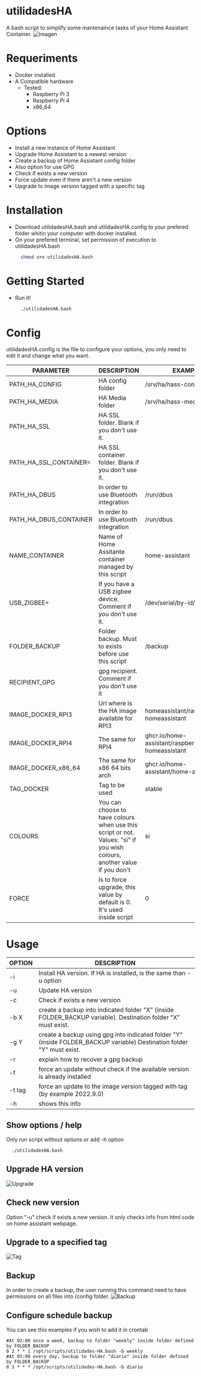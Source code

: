 # utilidadesHA
A bash script to simplify some mantenaince tasks of your Home Assistant Container.
![imagen](https://user-images.githubusercontent.com/3638478/190757510-334883cf-4c50-44f4-b451-5c22b961e649.png)

# Requeriments
* Docker installed
* A Compatible hardware
  * Tested:
    * Raspberry Pi 3
    * Raspberry Pi 4 
    * x86_64

# Options
* Install a new instance of Home Assistant
* Upgrade Home Assistant to a newest version
* Create a backup of Home Assistant config folder
 * Also option for use GPG
* Check if exists a new version
* Force update even if there aren't a new version
* Upgrade to image version tagged with a specific tag 

# Installation
* Download utilidadesHA.bash and utilidadesHA.config to your prefered folder whitin your computer with docker installed.
* On your prefered terminal, set permission of execution to utilidadesHA.bash
   ```bash
     chmod u+x utilidadesHA.bash
    ```
    
# Getting Started
* Run it! 
   ```bash
     ./utilidadesHA.bash
   ```
# Config
utilidadesHA.config is the file to configure your options, you only need to edit it and change what you want.

| PARAMETER | DESCRIPTION | EXAMPLE |
| ------------- | ------------- | ------------- |
| PATH_HA_CONFIG | HA config folder | /srv/ha/hass-config |
| PATH_HA_MEDIA | HA Media folder | /srv/ha/hass-media |
| PATH_HA_SSL | HA SSL folder. Blank if you don't use it.|  |
| PATH_HA_SSL_CONTAINER=| HA SSL container folder. Blank if you don't use it.|  |
| PATH_HA_DBUS | In order to use Bluetooth integration |  /run/dbus|
| PATH_HA_DBUS_CONTAINER| In order to use Bluetooth integration  | /run/dbus |
| NAME_CONTAINER | Name of Home Assitante container managed by this script  | home-assistant |
| USB_ZIGBEE= | If you have a USB zigbee device. Comment if you don't use it. |  /dev/serial/by-id/usb-xxxxxx|
| FOLDER_BACKUP | Folder backup. Must to exists before use this script | /backup  |
| RECIPIENT_GPG|  gpg recipient. Comment if you don't use it |  |
| IMAGE_DOCKER_RPI3| Url where is the HA image available for RPI3 | homeassistant/raspberrypi3-homeassistant  |
| IMAGE_DOCKER_RPI4| The same for RPI4 | ghcr.io/home-assistant/raspberrypi4-homeassistant |
| IMAGE_DOCKER_x86_64| The same for x86 64 bits arch |  ghcr.io/home-assistant/home-assistant|
| TAG_DOCKER| Tag to be used  | stable  |
| COLOURS | You can choose to have colours when use this script or not. Values: "si" if you wish colours, another value if you don't |  si |
| FORCE | Is to force upgrade, this value by default is 0. It's used inside script|  0|


# Usage

| OPTION | DESCRIPTION |
| ------ | ----------- |
|  -i | Install HA version. If HA is installed, is the same than -u option | 
|  -u |  Update HA version |
|  -c |  Check if exists a new version |
|  -b X |  create a backup into indicated folder "X" (inside FOLDER_BACKUP variable). Destination folder "X" must exist.|
|  -g Y |  create a backup using gpg into indicated folder "Y" (inside FOLDER_BACKUP variable) Destination folder "Y" must exist. |
|  -r |  explain how to recover a gpg backup|
|  -f |  force an update without check if the available version is already installed |
|  -t tag|  force an update to the image version tagged with tag  (by example 2022.9.0)|
|  -h |  shows this info  |


	

## Show options / help
Only run script without options or add -h option
   ```bash
     ./utilidadesHA.bash
   ```
## Upgrade HA version
![Upgrade](https://github.com/Danieldiazi/utilidadesHA/blob/22be384cdac801e6696830ca026e9e3997c0bb6c/docs/upgrade.gif)
## Check new version
Option "-u" check if exists a new version. It only checks info from html code on home assistant webpage.

## Upgrade to a specified tag
![Tag](https://github.com/Danieldiazi/utilidadesHA/blob/665f912e944af21f0840d3d4d82ec16ef0080054/docs/tag.gif)


## Backup
In order to create a backup, the user running this command need to have permissions on all files into /config folder.
![Backup](https://github.com/Danieldiazi/utilidadesHA/blob/665f912e944af21f0840d3d4d82ec16ef0080054/docs/backup.gif)


## Configure schedule backup 

You can see this examples if you wish to add it in crontab

```
#At 02:00 once a week, backup to folder "weekly" inside folder defined by FOLDER_BACKUP
0 2 * * 1 /opt/scripts/utilidades-HA.bash -b weekly
#At 03:00 every day, backup to folder "diario" inside folder defined by FOLDER_BACKUP
0 3 * * * /opt/scripts/utilidades-HA.bash -b diario
```  

